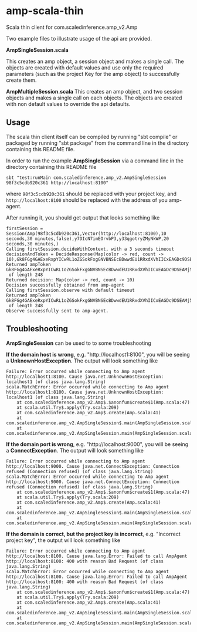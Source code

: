 # amp-scala-thin
Scala thin client for com.scaledinference.amp_v2.Amp

Two example files to illustrate usage of the api are provided.

<b>AmpSingleSession.scala</b>

This creates an amp object, a session object and makes a single call.
The objects are created with default values and use only the required parameters (such as the project Key for the amp object) to successfully create them.

<b>AmpMultipleSession.scala</b>
This creates an amp object, and two session objects and makes a single call on each objects.
The objects are created with non default values to override the api defaults.

## Usage

The scala thin client itself can be compiled by running "sbt compile" or packaged by running "sbt package" from the command line in the directory containing this README file.

In order to run the example <b>AmpSingleSession</b> via a command line in the directory containing this README file

```
sbt "test:runMain com.scaledinference.amp_v2.AmpSingleSession 98f3c5cdb920c361 http://localhost:8100"

```
where `98f3c5cdb920c361` should be replaced with your project key, and `http://localhost:8100` should be replaced with the address of you amp-agent.

After running it, you should get output that looks something like

```
firstSession = Session(Amp(98f3c5cdb920c361,Vector(http://localhost:8100),10 seconds,30 minutes,false),y7DIcN7imEOrvbP3,y33qgotryZMyNkWP,20 seconds,30 minutes,)
Calling firstSession.decideWithContext, with a 3 seconds timeout
decisionAndToken = DecideResponse(Map(color -> red, count -> 10),Gk8FGg4GAExeRxpYICwRL1oZGSokFxgGNVBNSEcBDwwdEU1RRxdXVhIICxEAGDc9DSEAMj5GSUEfDwALQ1dSTVcNVg1RBgcNXVdCAl5GRU1HRx4QHBMKRl9QICAgMStJSUwXERBNXlRHVVlETFlSVFpVVlFDRgkbBwgEHQIOR1RVXVNfVFVCTU8ZGgsOHQsXR1kURlVFUV8UTV5bVghVBFtZXFERVwkSQlleVFcCBFZWVgdDQ1dACRI=,false,None)
Returned ampToken Gk8FGg4GAExeRxpYICwRL1oZGSokFxgGNVBNSEcBDwwdEU1RRxdXVhIICxEAGDc9DSEAMj5GSUEfDwALQ1dSTVcNVg1RBgcNXVdCAl5GRU1HRx4QHBMKRl9QICAgMStJSUwXERBNXlRHVVlETFlSVFpVVlFDRgkbBwgEHQIOR1RVXVNfVFVCTU8ZGgsOHQsXR1kURlVFUV8UTV5bVghVBFtZXFERVwkSQlleVFcCBFZWVgdDQ1dACRI= 
 of length 248
Returned decision: Map(color -> red, count -> 10)
Decision successfully obtained from amp-agent
Calling firstSession.observe with default timeout
Returned ampToken Gk8FGg4GAExeRxpYICwRL1oZGSokFxgGNVBNSEcBDwwdEU1RRxdXVhIICxEAGDc9DSEAMj5GSUEfDwALQ1dSTVcNVg1RBgcNXVdCAl5GRU1HRx4QHBMKRl9QICAgMStJSUwXERBNXlRHVVlETFlSVFpVVlFDRgkbBwgEHQIOR1RVXVNfVFVCTU8ZGgsOHQsXR1kURlVFUV8UTV5bVghVBFtZXFERVwkSQlleVFcCBFZWVgdDQ1dACRI= 
 of length 248
Observe successfully sent to amp-agent.

```

## Troubleshooting

<b>AmpSingleSession</b> can be used to to some troubleshooting

<b>If the domain host is wrong</b>, e.g. "http://localhost1:8100", you will be seeing a <b>UnknownHostException</b>. The output will look something like

```
Failure: Error occurred while connecting to Amp agent http://localhost1:8100. Cause java.net.UnknownHostException: localhost1 (of class java.lang.String)
scala.MatchError: Error occurred while connecting to Amp agent http://localhost1:8100. Cause java.net.UnknownHostException: localhost1 (of class java.lang.String)
	at com.scaledinference.amp_v2.Amp$.$anonfun$create$1(Amp.scala:47)
	at scala.util.Try$.apply(Try.scala:209)
	at com.scaledinference.amp_v2.Amp$.create(Amp.scala:41)
	at com.scaledinference.amp_v2.AmpSingleSession$.main(AmpSingleSession.scala:9)
	at com.scaledinference.amp_v2.AmpSingleSession.main(AmpSingleSession.scala)
```
<b>If the domain port is wrong</b>, e.g. "http://localhost:9000", you will be seeing a <b>ConnectException</b>. The output will look something like

```
Failure: Error occurred while connecting to Amp agent http://localhost:9000. Cause java.net.ConnectException: Connection refused (Connection refused) (of class java.lang.String)
scala.MatchError: Error occurred while connecting to Amp agent http://localhost:9000. Cause java.net.ConnectException: Connection refused (Connection refused) (of class java.lang.String)
	at com.scaledinference.amp_v2.Amp$.$anonfun$create$1(Amp.scala:47)
	at scala.util.Try$.apply(Try.scala:209)
	at com.scaledinference.amp_v2.Amp$.create(Amp.scala:41)
	at com.scaledinference.amp_v2.AmpSingleSession$.main(AmpSingleSession.scala:9)
	at com.scaledinference.amp_v2.AmpSingleSession.main(AmpSingleSession.scala)
```
<b>If the domain is correct, but the project key is incorrect</b>, e.g. "Incorrect project key", the output will look something like

```
Failure: Error occurred while connecting to Amp agent http://localhost:8100. Cause java.lang.Error: Failed to call AmpAgent http://localhost:8100: 400 with reason Bad Request (of class java.lang.String)
scala.MatchError: Error occurred while connecting to Amp agent http://localhost:8100. Cause java.lang.Error: Failed to call AmpAgent http://localhost:8100: 400 with reason Bad Request (of class java.lang.String)
	at com.scaledinference.amp_v2.Amp$.$anonfun$create$1(Amp.scala:47)
	at scala.util.Try$.apply(Try.scala:209)
	at com.scaledinference.amp_v2.Amp$.create(Amp.scala:41)
	at com.scaledinference.amp_v2.AmpSingleSession$.main(AmpSingleSession.scala:9)
	at com.scaledinference.amp_v2.AmpSingleSession.main(AmpSingleSession.scala)
```
